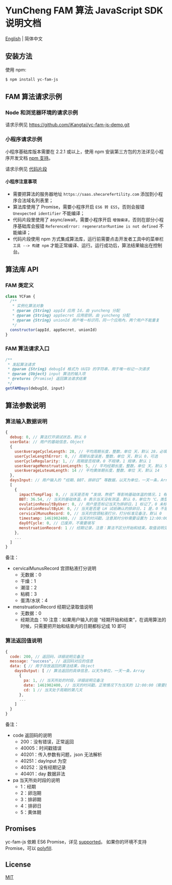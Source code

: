 # YunCheng FAM 算法 JavaScript SDK 说明文档

[English](./README.en-US.md) | 简体中文

## 安装方法

使用 npm:

```bash
$ npm install yc-fam-js
```

## FAM 算法请求示例

### Node 和浏览器环境的请求示例

请求示例见 <https://github.com/iKangtai/yc-fam-js-demo.git>

### 小程序请求示例

小程序基础库版本需要在 2.2.1 或以上，使用 npm 安装第三方包的方法详见小程序开发文档 [npm 支持](https://developers.weixin.qq.com/miniprogram/dev/devtools/npm.html)。

请求示例见 [代码片段](https://developers.weixin.qq.com/s/exBX2zmp7Aj8)

#### 小程序注意事项

- 需要把算法的服务器地址 `https://saas.shecarefertility.com` 添加到小程序合法域名列表里；
- 算法库使用了 Promise，需要小程序开启 `ES6 转 ES5`，否则会报错 `Unexpected identifier` 不能编译；
- 代码片段里使用了 async/await，需要小程序开启 `增强编译`，否则在部分小程序基础库会报错 `ReferenceError: regeneratorRuntime is not defined` 不能编译；
- 代码片段使用 npm 方式集成算法库，运行前需要点击开发者工具中的菜单栏 `工具 --> 构建 npm` 才能正常编译、运行。运行成功后，算法结果输出在控制台。

## 算法库 API

### FAM 类定义

```js
class YCFam {
  /**
   * 实例化算法对象
   * @param {String} appId 应用 Id，由 yuncheng 分配
   * @param {String} appSecret 应用密钥，由 yuncheng 分配
   * @param {String} unionId 用户唯一标识符。同一个应用內，两个用户不能重复
   */
  constructor(appId, appSecret, unionId)
}
```

### FAM 算法请求入口

```js
/**
 * 发起算法请求
 * @param {String} debugId 格式为 UUID 的字符串，用于唯一标记一次请求
 * @param {Object} input 算法的输入项
 * @returns {Promise} 返回算法请求结果
 */
getFAMDays(debugId, input)
```

## 算法参数说明

### 算法输入数据说明

```js
{
  debug: 0, // 算法打开调试状态，默认 0
  userData: // 用户的基础信息，Object
  {
    userAverageCycleLength: 28, // 平均周期长度，整数，单位 天，默认 28，必填
    userCycleLengthError: 0, // 周期长度误差，整数，单位 天，默认 0，可选
    userCycleRegularity: 1, // 周期是否规律，0 不规律，1 规律，默认 1
    userAverageMenstruationLength: 5, // 平均经期长度，整数，单位 天，默认 5，必填
    userAverageLuteumLength: 14 // 平均黄体期长度，整数，单位 天，默认 14
  },
  daysInput: // 用户输入的 “经期、BBT、排卵日” 等数据，以天为单位，一天一条，Array
  [
    {
      impactTempFlag: 0, // 当天是否有 “发烧、熬夜” 等影响基础体温的情况，1 有，0 没有，默认 0
      BBT: 36.54, // 当天的基础体温，0 表示当天没有测温，默认 0，单位为 ℃，类型为 float
      ovulationResultByUser: 0, // 用户是否标记当天为排卵日，1 标记了，0 未标记，默认 0
      ovulationResultByLH: 0, // 当天是否是 LH 试纸确认的排卵日，1 是，0 不是，默认 0
      cervicalMunusRecord: 0, // 当天的宫颈粘液打分，打分标准见备注，默认 0
      timestamp: 1461902400, // 当天的时间戳，注意其时分秒需要设置为 12:00:00，必填
      dayOfCycle: 0, // 已废弃，不需要填写
      menstruationRecord: 1 // 经期记录，注意：算法不区分开始和结束。取值说明见备注，默认 0
    },
    ...
  ]
}
```

备注：

- cervicalMunusRecord 宫颈粘液打分说明
  - 无数据：0
  - 干燥：1
  - 潮湿：2
  - 粘稠：3
  - 蛋清/水状：4
- menstruationRecord 经期记录取值说明
  - 无数据：0
  - 经期流血：10  注意：如果用户输入的是 “经期开始和结束”，在调用算法的时候，只需要把开始和结束内的日期都标记成 10 即可

### 算法返回值说明

```js
{
  code: 200, // 返回码，详细说明见备注
  message: "success", // 返回码对应的信息
  data: { // 用于存放返回的算法结果，Object
    daysOutput: [ // 算法返回的具体信息，以天为单位，一天一条，Array
      {
        pa: 1, // 当天所处的时段，详细说明见备注
        date: 1461902400, // 当天的时间戳，正常情况下为当天的 12:00:00（需要控制算法输入的 timestamp）
        cd: 1 // 当天处于周期的第几天
      },
      ...
    ]
  }
}
```

备注：

- code 返回码的说明
  - 200：没有错误，正常返回
  - 40005：时间戳错误
  - 40201：传入参数有问题，json 无法解析
  - 40251：dayInput 为空
  - 40252：没有经期记录
  - 40401：day 数据非法
- pa 当天所处时段的说明
  - 1：经期
  - 2：卵泡期
  - 3：排卵期
  - 4：排卵日
  - 5：黄体期

## Promises

yc-fam-js 依赖 ES6 Promise，详见 [supported](http://caniuse.com/promises)。
如果你的环境不支持 Promise，可以 [polyfill](https://github.com/jakearchibald/es6-promise).

## License

[MIT](LICENSE)
